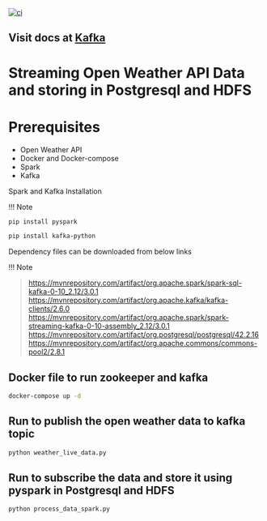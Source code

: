 [![ci](https://github.com/Harshavardhan1005/Kafka/actions/workflows/ci.yaml/badge.svg?branch=main)](https://github.com/Harshavardhan1005/Airflow_Docker/actions/workflows/ci.yaml)

## Visit docs at [Kafka](https://harshavardhan1005.github.io/Kafka/)

# Streaming Open Weather API Data and storing in Postgresql and HDFS 

# Prerequisites

* Open Weather API 
* Docker and Docker-compose
* Spark
* Kafka

Spark and Kafka Installation

!!! Note
```bash
pip install pyspark
```
```bash
pip install kafka-python
```

Dependency files can be downloaded from below links

!!! Note

> https://mvnrepository.com/artifact/org.apache.spark/spark-sql-kafka-0-10_2.12/3.0.1
> https://mvnrepository.com/artifact/org.apache.kafka/kafka-clients/2.6.0
> https://mvnrepository.com/artifact/org.apache.spark/spark-streaming-kafka-0-10-assembly_2.12/3.0.1
> https://mvnrepository.com/artifact/org.postgresql/postgresql/42.2.16
> https://mvnrepository.com/artifact/org.apache.commons/commons-pool2/2.8.1


## Docker file to run zookeeper and kafka 
```bash
docker-compose up -d
```

## Run to publish the open weather data to kafka topic
```bash
python weather_live_data.py
```

## Run to subscribe the data and store it using pyspark in Postgresql and HDFS
```bash
python process_data_spark.py
```






